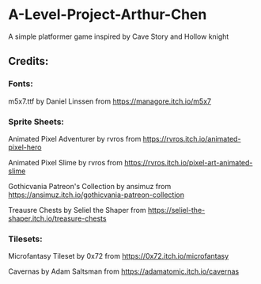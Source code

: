 # A-Level-Project-Arthur-Chen

A simple platformer game inspired by Cave Story and Hollow knight

## Credits:

### Fonts:

m5x7.ttf by Daniel Linssen from https://managore.itch.io/m5x7

### Sprite Sheets:

Animated Pixel Adventurer by rvros from https://rvros.itch.io/animated-pixel-hero

Animated Pixel Slime by rvros from https://rvros.itch.io/pixel-art-animated-slime

Gothicvania Patreon's Collection by ansimuz from https://ansimuz.itch.io/gothicvania-patreon-collection

Treausre Chests by Seliel the Shaper from https://seliel-the-shaper.itch.io/treasure-chests

### Tilesets:

Microfantasy Tileset by 0x72 from https://0x72.itch.io/microfantasy

Cavernas by Adam Saltsman from https://adamatomic.itch.io/cavernas